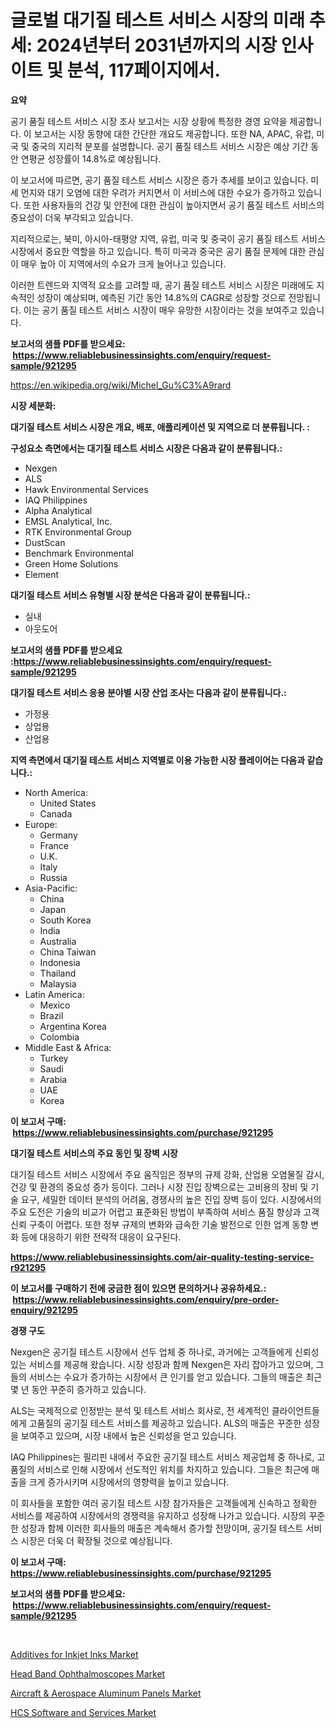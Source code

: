 <p><h1>글로벌 대기질 테스트 서비스 시장의 미래 추세: 2024년부터 2031년까지의 시장 인사이트 및 분석, 117페이지에서.</h1></p><p><strong>요약</strong></p>
<p><p>공기 품질 테스트 서비스 시장 조사 보고서는 시장 상황에 특정한 경영 요약을 제공합니다. 이 보고서는 시장 동향에 대한 간단한 개요도 제공합니다. 또한 NA, APAC, 유럽, 미국 및 중국의 지리적 분포를 설명합니다. 공기 품질 테스트 서비스 시장은 예상 기간 동안 연평균 성장률이 14.8%로 예상됩니다.</p><p>이 보고서에 따르면, 공기 품질 테스트 서비스 시장은 증가 추세를 보이고 있습니다. 미세 먼지와 대기 오염에 대한 우려가 커지면서 이 서비스에 대한 수요가 증가하고 있습니다. 또한 사용자들의 건강 및 안전에 대한 관심이 높아지면서 공기 품질 테스트 서비스의 중요성이 더욱 부각되고 있습니다.</p><p>지리적으로는, 북미, 아시아-태평양 지역, 유럽, 미국 및 중국이 공기 품질 테스트 서비스 시장에서 중요한 역할을 하고 있습니다. 특히 미국과 중국은 공기 품질 문제에 대한 관심이 매우 높아 이 지역에서의 수요가 크게 늘어나고 있습니다.</p><p>이러한 트렌드와 지역적 요소를 고려할 때, 공기 품질 테스트 서비스 시장은 미래에도 지속적인 성장이 예상되며, 예측된 기간 동안 14.8%의 CAGR로 성장할 것으로 전망됩니다. 이는 공기 품질 테스트 서비스 시장이 매우 유망한 시장이라는 것을 보여주고 있습니다.</p></p>
<p><strong>보고서의 샘플 PDF를 받으세요: &nbsp;<a href="https://www.reliablebusinessinsights.com/enquiry/request-sample/921295">https://www.reliablebusinessinsights.com/enquiry/request-sample/921295</a></strong></p>
<p><a href="https://en.wikipedia.org/wiki/Michel_Gu%C3%A9rard">https://en.wikipedia.org/wiki/Michel_Gu%C3%A9rard</a></p>
<p><strong>시장 세분화:</strong></p>
<p><strong> 대기질 테스트 서비스 시장은 개요, 배포, 애플리케이션 및 지역으로 더 분류됩니다. :</strong></p>
<p><strong>구성요소 측면에서는 대기질 테스트 서비스 시장은 다음과 같이 분류됩니다.:</strong></p>
<p><ul><li>Nexgen</li><li>ALS</li><li>Hawk Environmental Services</li><li>IAQ Philippines</li><li>Alpha Analytical</li><li>EMSL Analytical, Inc.</li><li>RTK Environmental Group</li><li>DustScan</li><li>Benchmark Environmental</li><li>Green Home Solutions</li><li>Element</li></ul></p>
<p><strong> 대기질 테스트 서비스 유형별 시장 분석은 다음과 같이 분류됩니다.:</strong></p>
<p><ul><li>실내</li><li>아웃도어</li></ul></p>
<p><strong>보고서의 샘플 PDF를 받으세요 :<a href="https://www.reliablebusinessinsights.com/enquiry/request-sample/921295">https://www.reliablebusinessinsights.com/enquiry/request-sample/921295</a></strong></p>
<p><strong> 대기질 테스트 서비스 응용 분야별 시장 산업 조사는 다음과 같이 분류됩니다.:</strong></p>
<p><ul><li>가정용</li><li>상업용</li><li>산업용</li></ul></p>
<p><strong>지역 측면에서 대기질 테스트 서비스 지역별로 이용 가능한 시장 플레이어는 다음과 같습니다.:</strong></p>
<p><ul>
    <li>
        North America:
        <ul>
            <li>United States</li>
            <li>Canada</li>
        </ul>
    </li>
    <li>
        Europe:
        <ul>
            <li>Germany</li>
            <li>France</li>
            <li>U.K.</li>
            <li>Italy</li>
            <li>Russia</li>
        </ul>
    </li>
    <li>
        Asia-Pacific:
        <ul>
            <li>China</li>
            <li>Japan</li>
            <li>South Korea</li>
            <li>India</li>
            <li>Australia</li>
            <li>China Taiwan</li>
            <li>Indonesia</li>
            <li>Thailand</li>
            <li>Malaysia</li>
        </ul>
    </li>
    <li>
        Latin America:
        <ul>
            <li>Mexico</li>
            <li>Brazil</li>
            <li>Argentina Korea</li>
            <li>Colombia</li>
        </ul>
    </li>
    <li>
        Middle East & Africa:
        <ul>
            <li>Turkey</li>
            <li>Saudi</li>
            <li>Arabia</li>
            <li>UAE</li>
            <li>Korea</li>
        </ul>
    </li>
    </ul></p>
<p><strong>이 보고서 구매: &nbsp;<a href="https://www.reliablebusinessinsights.com/purchase/921295">https://www.reliablebusinessinsights.com/purchase/921295</a></strong></p>
<p><strong>대기질 테스트 서비스의 주요 동인 및 장벽 시장</strong></p>
<p><p>대기질 테스트 서비스 시장에서 주요 움직임은 정부의 규제 강화, 산업용 오염물질 감시, 건강 및 환경의 중요성 증가 등이다. 그러나 시장 진입 장벽으로는 고비용의 장비 및 기술 요구, 세밀한 데이터 분석의 어려움, 경쟁사의 높은 진입 장벽 등이 있다. 시장에서의 주요 도전은 기술의 비교가 어렵고 표준화된 방법이 부족하여 서비스 품질 향상과 고객 신뢰 구축이 어렵다. 또한 정부 규제의 변화와 급속한 기술 발전으로 인한 업계 동향 변화 등에 대응하기 위한 전략적 대응이 요구된다.</p></p>
<p><strong><a href="https://www.reliablebusinessinsights.com/air-quality-testing-service-r921295">https://www.reliablebusinessinsights.com/air-quality-testing-service-r921295</a></strong></p>
<p><strong>이 보고서를 구매하기 전에 궁금한 점이 있으면 문의하거나 공유하세요.: &nbsp;<a href="https://www.reliablebusinessinsights.com/enquiry/pre-order-enquiry/921295">https://www.reliablebusinessinsights.com/enquiry/pre-order-enquiry/921295</a></strong></p>
<p><strong>경쟁 구도</strong></p>
<p><p>Nexgen은 공기질 테스트 시장에서 선두 업체 중 하나로, 과거에는 고객들에게 신뢰성 있는 서비스를 제공해 왔습니다. 시장 성장과 함께 Nexgen은 자리 잡아가고 있으며, 그들의 서비스는 수요가 증가하는 시장에서 큰 인기를 얻고 있습니다. 그들의 매출은 최근 몇 년 동안 꾸준히 증가하고 있습니다.</p><p>ALS는 국제적으로 인정받는 분석 및 테스트 서비스 회사로, 전 세계적인 클라이언트들에게 고품질의 공기질 테스트 서비스를 제공하고 있습니다. ALS의 매출은 꾸준한 성장을 보여주고 있으며, 시장 내에서 높은 신뢰성을 얻고 있습니다.</p><p>IAQ Philippines는 필리핀 내에서 주요한 공기질 테스트 서비스 제공업체 중 하나로, 고품질의 서비스로 인해 시장에서 선도적인 위치를 차지하고 있습니다. 그들은 최근에 매출을 크게 증가시키며 시장에서의 영향력을 높이고 있습니다.</p><p>이 회사들을 포함한 여러 공기질 테스트 시장 참가자들은 고객들에게 신속하고 정확한 서비스를 제공하여 시장에서의 경쟁력을 유지하고 성장해 나가고 있습니다. 시장의 꾸준한 성장과 함께 이러한 회사들의 매출은 계속해서 증가할 전망이며, 공기질 테스트 서비스 시장은 더욱 더 확장될 것으로 예상됩니다.</p></p>
<p><strong>이 보고서 구매: &nbsp; <a href="https://www.reliablebusinessinsights.com/purchase/921295">https://www.reliablebusinessinsights.com/purchase/921295</a></strong></p>
<p><strong>보고서의 샘플 PDF를 받으세요: &nbsp;<a href="https://www.reliablebusinessinsights.com/enquiry/request-sample/921295">https://www.reliablebusinessinsights.com/enquiry/request-sample/921295</a></strong><strong></strong></p>
<p>&nbsp;</p>
<p><p><a href="https://medium.com/@liam.mcgrath5645/global-additives-for-inkjet-inks-market-by-product-type-by-application-by-region-and-companies-9bc0c4a47ff9">Additives for Inkjet Inks Market</a></p><p><a href="https://github.com/eeenafisainka/Market-Research-Report-List-1/blob/main/head-band-ophthalmoscopes-market.md">Head Band Ophthalmoscopes Market</a></p><p><a href="https://medium.com/@samantha.welch56767/global-aircraft-aerospace-aluminum-panels-market-share-and-growth-opportunities-and-market-size-659b77cb63fb">Aircraft & Aerospace Aluminum Panels Market</a></p><p><a href="https://github.com/liliskanaya73/Market-Research-Report-List-1/blob/main/hcs-software-and-services-market.md">HCS Software and Services Market</a></p></p>